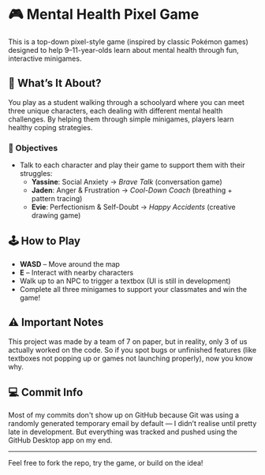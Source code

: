 # 🎮 Mental Health Pixel Game

This is a top-down pixel-style game (inspired by classic Pokémon games) designed to help 9–11-year-olds learn about mental health through fun, interactive minigames.

## 🧠 What’s It About?

You play as a student walking through a schoolyard where you can meet three unique characters, each dealing with different mental health challenges. By helping them through simple minigames, players learn healthy coping strategies.

### 🎯 Objectives

- Talk to each character and play their game to support them with their struggles:
  - **Yassine**: Social Anxiety → *Brave Talk* (conversation game)
  - **Jaden**: Anger & Frustration → *Cool-Down Coach* (breathing + pattern tracing)
  - **Evie**: Perfectionism & Self-Doubt → *Happy Accidents* (creative drawing game)

## 🕹 How to Play

- **WASD** – Move around the map  
- **E** – Interact with nearby characters  
- Walk up to an NPC to trigger a textbox (UI is still in development)  
- Complete all three minigames to support your classmates and win the game!

## ⚠️ Important Notes

This project was made by a team of 7 on paper, but in reality, only 3 of us actually worked on the code. So if you spot bugs or unfinished features (like textboxes not popping up or games not launching properly), now you know why.

## 💻 Commit Info

Most of my commits don't show up on GitHub because Git was using a randomly generated temporary email by default — I didn’t realise until pretty late in development. But everything was tracked and pushed using the GitHub Desktop app on my end.

---

Feel free to fork the repo, try the game, or build on the idea!
